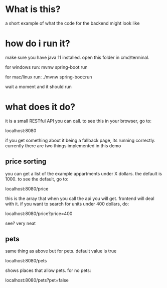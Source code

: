 # What is this?

a short example of what the code for the backend might look like

# how do i run it?

make sure you have java 11 installed. open this folder in cmd/terminal.

for windows run: 
mvnw spring-boot:run

for mac/linux run: 
./mvnw spring-boot:run

wait a moment and it should run

# what does it do?

it is a small RESTful API you can call. to see this in your browser, go to:

localhost:8080

if you get something about it being a fallback page, its running correctly. currently there are two things implemented in this demo

## price sorting

you can get a list of the example appartments under X dollars. the default is 1000. to see the default, go to:

localhost:8080/price

this is the array that when you call the api you will get. frontend will deal with it. if you want to search for units under 400 dollars, do:

localhost:8080/price?price=400

see? very neat

## pets

same thing as above but for pets. default value is true

localhost:8080/pets

shows places that allow pets. for no pets:

localhost:8080/pets?pet=false